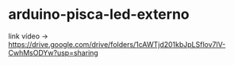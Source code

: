 # arduino-pisca-led-externo

link vídeo -> https://drive.google.com/drive/folders/1cAWTjd201kbJpLSflov7lV-CwhMsODYw?usp=sharing
